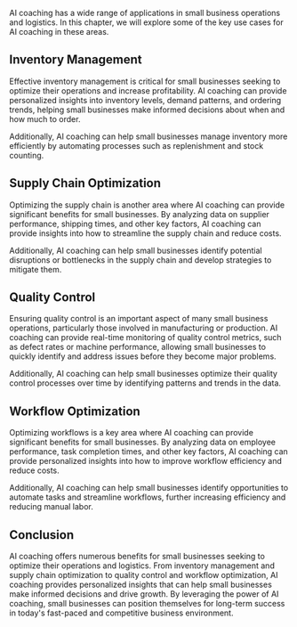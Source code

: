 
AI coaching has a wide range of applications in small business operations and logistics. In this chapter, we will explore some of the key use cases for AI coaching in these areas.

Inventory Management
--------------------

Effective inventory management is critical for small businesses seeking to optimize their operations and increase profitability. AI coaching can provide personalized insights into inventory levels, demand patterns, and ordering trends, helping small businesses make informed decisions about when and how much to order.

Additionally, AI coaching can help small businesses manage inventory more efficiently by automating processes such as replenishment and stock counting.

Supply Chain Optimization
-------------------------

Optimizing the supply chain is another area where AI coaching can provide significant benefits for small businesses. By analyzing data on supplier performance, shipping times, and other key factors, AI coaching can provide insights into how to streamline the supply chain and reduce costs.

Additionally, AI coaching can help small businesses identify potential disruptions or bottlenecks in the supply chain and develop strategies to mitigate them.

Quality Control
---------------

Ensuring quality control is an important aspect of many small business operations, particularly those involved in manufacturing or production. AI coaching can provide real-time monitoring of quality control metrics, such as defect rates or machine performance, allowing small businesses to quickly identify and address issues before they become major problems.

Additionally, AI coaching can help small businesses optimize their quality control processes over time by identifying patterns and trends in the data.

Workflow Optimization
---------------------

Optimizing workflows is a key area where AI coaching can provide significant benefits for small businesses. By analyzing data on employee performance, task completion times, and other key factors, AI coaching can provide personalized insights into how to improve workflow efficiency and reduce costs.

Additionally, AI coaching can help small businesses identify opportunities to automate tasks and streamline workflows, further increasing efficiency and reducing manual labor.

Conclusion
----------

AI coaching offers numerous benefits for small businesses seeking to optimize their operations and logistics. From inventory management and supply chain optimization to quality control and workflow optimization, AI coaching provides personalized insights that can help small businesses make informed decisions and drive growth. By leveraging the power of AI coaching, small businesses can position themselves for long-term success in today's fast-paced and competitive business environment.
